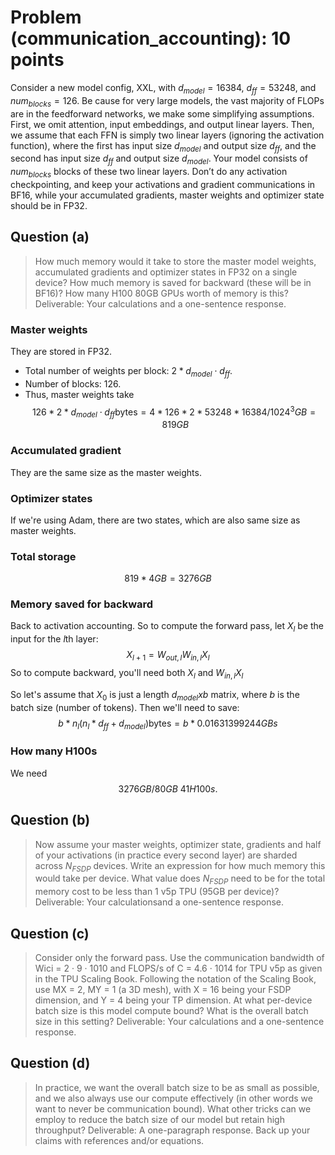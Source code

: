 # Problem (communication_accounting): 10 points
Consider a new model config, XXL, with $d_{model}=16384$, $d_{ff}=53248$, and $num_{blocks}=126$. Be
cause for very large models, the vast majority of FLOPs are in the feedforward networks, we make
some simplifying assumptions. First, we omit attention, input embeddings, and output linear layers.
Then, we assume that each FFN is simply two linear layers (ignoring the activation function), where
the first has input size $d_{model}$ and output size $d_{ff}$, and the second has input size $d_{ff}$ and output size $d_{model}$. Your model consists of $num_{blocks}$ blocks of these two linear layers. Don’t do any activation checkpointing, and keep your activations and gradient communications in BF16, while your
accumulated gradients, master weights and optimizer state should be in FP32.

## Question (a)
> How much memory would it take to store the master model weights, accumulated gradients and optimizer states in FP32 on a single device? How much memory is saved for backward (these will be in BF16)? How many H100 80GB GPUs worth of memory is this? Deliverable: Your calculations and a one-sentence response.
### Master weights 
They are stored in FP32. 
- Total number of weights per block: $2*d_{model} \cdot d_{ff}$. 
- Number of blocks: $126$. 
- Thus, master weights take 
$$
126*2*d_{model} \cdot d_{ff}\text{bytes} = 4*126*2*53248*16384/1024^3 GB = 819 GB
$$
### Accumulated gradient
They are the same size as the master weights. 
### Optimizer states 
If we're using Adam, there are two states, which are also same size as master weights.

### Total storage 
$$
819*4 GB = 3276 GB
$$

### Memory saved for backward 

Back to activation accounting. So to compute the forward pass, let $X_l$ be the input for the $l$th layer:
$$
X_{l+1} = W_{out, l}  W_{in, l} X_l
$$
So to compute backward, you'll need both $X_l$ and $W_{in, l}X_l$

So let's assume that $X_0$ is just a length $d_{model} x b$ matrix, where $b$ is the batch size (number of tokens). Then we'll need to save: 
$$
b*n_l(n_l*d_{ff} + d_{model}) \text{bytes} = b*0.01631399244 GBs
$$

### How many H100s 

We need
$$
3276 GB/ 80GB ~ 41 H100s.
$$

## Question (b)
> Now assume your master weights, optimizer state, gradients and half of your activations (in practice every second layer) are sharded across $N_{FSDP}$ devices. Write an expression for how much memory this would take per device. What value does $N_{FSDP}$ need to be for the total memory cost to be less than 1 v5p TPU (95GB per device)? Deliverable: Your calculationsand a one-sentence response.

## Question (c)
>  Consider only the forward pass. Use the communication bandwidth of Wici = 2 · 9 · 1010 and FLOPS/s of C = 4.6 · 1014 for TPU v5p as given in the TPU Scaling Book. Following the notation of the Scaling Book, use MX = 2, MY = 1 (a 3D mesh), with X = 16 being your FSDP dimension, and Y = 4 being your TP dimension. At what per-device batch size is this model compute bound? What is the overall batch size in this setting? Deliverable: Your calculations and a one-sentence response.

## Question (d)
> In practice, we want the overall batch size to be as small as possible, and we also always use our compute effectively (in other words we want to never be communication bound). What other tricks can we employ to reduce the batch size of our model but retain high throughput? Deliverable: A one-paragraph response. Back up your claims with references and/or equations.
